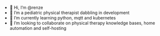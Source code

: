 - 👋 Hi, I’m @renze
- 👀 I’m a pediatric physical therapist dabbling in development
- 🌱 I’m currently learning python, mqtt and kubernetes
- 💞️ I’m looking to collaborate on physical therapy knowledge bases, home automation and self-hosting

<!---
renze/renze is a ✨ special ✨ repository because its `README.md` (this file) appears on your GitHub profile.
You can click the Preview link to take a look at your changes.
--->
